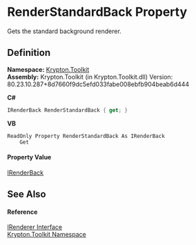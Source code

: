 # RenderStandardBack Property


Gets the standard background renderer.



## Definition
**Namespace:** <a href="79d2eac2-21f4-54ff-7552-b20c33c30600.md">Krypton.Toolkit</a>  
**Assembly:** Krypton.Toolkit (in Krypton.Toolkit.dll) Version: 80.23.10.287+8d7660f9dc5efd033fabe008ebfb904beab6d444

**C#**
``` C#
IRenderBack RenderStandardBack { get; }
```
**VB**
``` VB
ReadOnly Property RenderStandardBack As IRenderBack
	Get
```



#### Property Value
<a href="bd7eb0cb-6031-2b3c-9cd5-c61d25d34e5b.md">IRenderBack</a>

## See Also


#### Reference
<a href="510ba00d-9814-c743-a4c7-aee129753625.md">IRenderer Interface</a>  
<a href="79d2eac2-21f4-54ff-7552-b20c33c30600.md">Krypton.Toolkit Namespace</a>  
